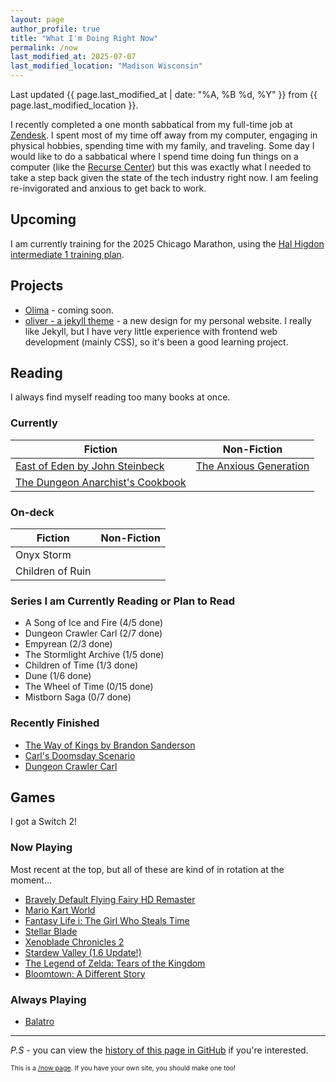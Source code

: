 ```yaml
---
layout: page
author_profile: true
title: "What I'm Doing Right Now"
permalink: /now
last_modified_at: 2025-07-07
last_modified_location: "Madison Wisconsin"
---
```


Last updated {{ page.last_modified_at | date: "%A, %B %d, %Y" }} from {{ page.last_modified_location }}.

I recently completed a one month sabbatical from my full-time job at [Zendesk](https://zendesk.com). I spent most of my time off away from my computer, engaging in physical hobbies, spending time with my family, and traveling. Some day I would like to do a sabbatical where I spend time doing fun things on a computer (like the [Recurse Center](https://www.recurse.com/)) but this was exactly what I needed to take a step back given the state of the tech industry right now. I am feeling re-invigorated and anxious to get back to work.

## Upcoming

I am currently training for the 2025 Chicago Marathon, using the [Hal Higdon intermediate 1 training plan](https://www.halhigdon.com/training-programs/marathon-training/intermediate-1-marathon/).

## Projects

- [Olima](https://olimahq.com) - coming soon.
- [oliver - a jekyll theme](https://github.com/dcchambers/oliver) - a new design for my personal website.
  I really like Jekyll, but I have very little experience with frontend web development (mainly CSS), so it's been a good learning project.

## Reading

I always find myself reading too many books at once.

### Currently

| Fiction | Non-Fiction |
| --- | --- |
| [East of Eden by John Steinbeck](https://www.goodreads.com/book/show/4406.East_of_Eden) | [The Anxious Generation](https://www.goodreads.com/book/show/171681821-the-anxious-generation) |
| [The Dungeon Anarchist's Cookbook](https://mattdinniman.com/book-series/dungeon-crawler-carl/) | |


### On-deck

| Fiction | Non-Fiction |
| --- | --- |
| Onyx Storm | |
| Children of Ruin | |

### Series I am Currently Reading or Plan to Read

- A Song of Ice and Fire (4/5 done)
- Dungeon Crawler Carl (2/7 done)
- Empyrean (2/3 done)
- The Stormlight Archive (1/5 done)
- Children of Time (1/3 done)
- Dune (1/6 done)
- The Wheel of Time (0/15 done)
- Mistborn Saga (0/7 done)

### Recently Finished

- [The Way of Kings by Brandon Sanderson](https://www.goodreads.com/book/show/7235533-the-way-of-kings)
- [Carl's Doomsday Scenario](https://mattdinniman.com/book-series/dungeon-crawler-carl/)
- [Dungeon Crawler Carl](https://mattdinniman.com/book/dungeon-crawler-carl/)

## Games

I got a Switch 2!

### Now Playing

Most recent at the top, but all of these are kind of in rotation at the moment...

- [Bravely Default Flying Fairy HD Remaster](https://www.nintendo.com/us/store/products/bravely-default-flying-fairy-hd-remaster-switch-2/)
- [Mario Kart World](https://www.nintendo.com/us/gaming-systems/switch-2/featured-games/mario-kart-world/world/)
- [Fantasy Life i: The Girl Who Steals Time](https://store.steampowered.com/app/2993780/FANTASY_LIFE_i_The_Girl_Who_Steals_Time/)
- [Stellar Blade](https://store.steampowered.com/app/3489700/Stellar_Blade/)
- [Xenoblade Chronicles 2](https://www.nintendo.com/us/store/products/xenoblade-chronicles-2-switch/)
- [Stardew Valley (1.6 Update!)](https://www.stardewvalley.net/)
- [The Legend of Zelda: Tears of the Kingdom](https://zelda.nintendo.com/tears-of-the-kingdom/)
- [Bloomtown: A Different Story](https://store.steampowered.com/app/2445990/Bloomtown_A_Different_Story/)

### Always Playing

- [Balatro](https://www.playbalatro.com/)

---

*P.S* - you can view the [history of this page in GitHub](https://github.com/dcchambers/dcchambers.github.io/commits/master/_pages/now.md) if you're interested.

<p style="font-size: 0.75em">
This is a <a href="https://nownownow.com/about">/now page</a>. If you have your own site, you should make one too!
</p>
